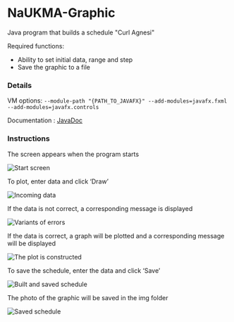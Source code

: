 # NaUKMA-Graphic
Java program that builds a schedule "Curl Agnesi"

Required functions:

* Ability to set initial data, range and step
* Save the graphic to a file

### Details


VM options:
`--module-path "{PATH_TO_JAVAFX}" --add-modules=javafx.fxml --add-modules=javafx.controls`

Documentation : [JavaDoc](https://programistich.github.io/NaUKMA-Graphic/app/package-summary.html)

### Instructions

The screen appears when the program starts

![Start screen](https://user-images.githubusercontent.com/35292229/118261996-f1e37880-b4bc-11eb-9b73-3706c5f77b45.png)

To plot, enter data and click ‘Draw’

![Incoming data](https://user-images.githubusercontent.com/35292229/118262074-0de71a00-b4bd-11eb-946c-9db4f300d8d1.png)

If the data is not correct, a corresponding message is displayed

![Variants of errors](https://user-images.githubusercontent.com/35292229/118262164-28b98e80-b4bd-11eb-89bf-8d4687ffa7d2.png)

If the data is correct, a graph will be plotted and a corresponding message will be displayed

![The plot is constructed](https://user-images.githubusercontent.com/35292229/118262186-31aa6000-b4bd-11eb-855f-5e708aa4efb0.png)

To save the schedule, enter the data and click ‘Save’

![Built and saved schedule](https://user-images.githubusercontent.com/35292229/118262256-4d156b00-b4bd-11eb-8b94-fcfb455dea39.png)

The photo of the graphic will be saved in the img folder

![Saved schedule](https://user-images.githubusercontent.com/35292229/118262292-59012d00-b4bd-11eb-88c0-9331fed6d5c2.png)

